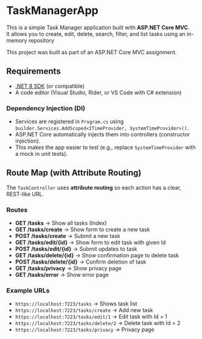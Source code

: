 # TaskManagerApp

This is a simple Task Manager application built with **ASP.NET Core MVC**.  
It allows you to create, edit, delete, search, filter, and list tasks using an in-memory repository

This project was built as part of an ASP.NET Core MVC assignment.

## Requirements
- [.NET 8 SDK](https://dotnet.microsoft.com/download) (or compatible)  
- A code editor (Visual Studio, Rider, or VS Code with C# extension)  

### Dependency Injection (DI)
- Services are registered in `Program.cs` using `builder.Services.AddScoped<ITimeProvider, SystemTimeProvider>()`.
- ASP.NET Core automatically injects them into controllers (constructor injection).
- This makes the app easier to test (e.g., replace `SystemTimeProvider` with a mock in unit tests).

## Route Map (with Attribute Routing)

The `TaskController` uses **attribute routing** so each action has a clear, REST-like URL.

### Routes

- **GET /tasks** → Show all tasks (Index)
- **GET /tasks/create** → Show form to create a new task
- **POST /tasks/create** → Submit a new task
- **GET /tasks/edit/{id}** → Show form to edit task with given Id
- **POST /tasks/edit/{id}** → Submit updates to task
- **GET /tasks/delete/{id}** → Show confirmation page to delete task
- **POST /tasks/delete/{id}** → Confirm deletion of task
- **GET /tasks/privacy** → Show privacy page
- **GET /tasks/error** → Show error page

### Example URLs

- `https://localhost:7223/tasks` → Shows task list  
- `https://localhost:7223/tasks/create` → Add new task  
- `https://localhost:7223/tasks/edit/1` → Edit task with Id = 1  
- `https://localhost:7223/tasks/delete/2` → Delete task with Id = 2  
- `https://localhost:7223/tasks/privacy` → Privacy page  

